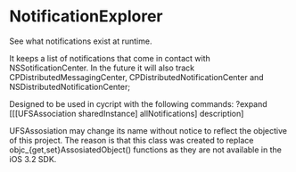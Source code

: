 NotificationExplorer
====================

See what notifications exist at runtime.

It keeps a list of notifications that come in contact with NSSotificationCenter.
In the future it will also track CPDistributedMessagingCenter, CPDistributedNotificationCenter and NSDistributedNotificationCenter;

Designed to be used in cycript with the following commands:
?expand
[[[UFSAssociation sharedInstance] allNotifications] description]

UFSAssosiation may change its name without notice to reflect the objective of this project. The reason is that this class was created to replace objc_{get,set}AssosiatedObject() functions as they are not available in the iOS 3.2 SDK.
